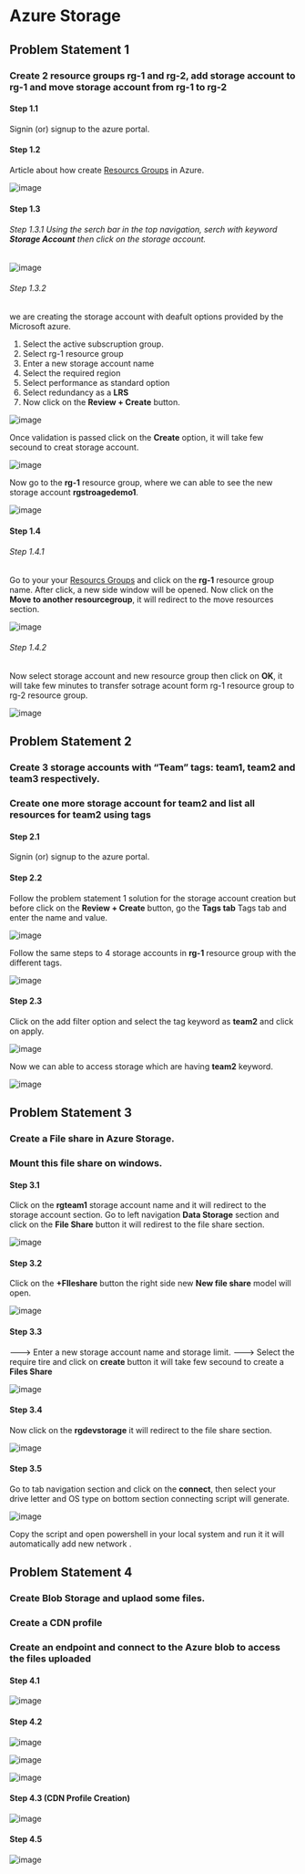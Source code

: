 # Azure Storage


## Problem Statement 1 

### Create 2 resource groups rg-1 and rg-2,  add storage account to rg-1 and move storage account from rg-1 to rg-2

#### Step  1.1

Signin (or) signup to the azure portal. 

#### Step 1.2 

Article about how create [Resourcs Groups](https://github.com/Sankeerth-Chillamcharla/Azure/blob/bbeb34041af7f83c54136e01965d3dedee662aed/Resource%20Group/Readme.md) in Azure. 

![image](https://user-images.githubusercontent.com/46291282/123836140-fb1e8c80-d926-11eb-9bc9-db753aae2b7a.png)

#### Step 1.3

###### Step 1.3.1  Using the serch bar in the top navigation, serch with keyword **Storage Account** then click on the storage account.

![image](https://user-images.githubusercontent.com/46291282/123837580-a714a780-d928-11eb-91c5-4a102259215f.png)


###### Step 1.3.2

we are creating the storage account with deafult options provided by the Microsoft azure.

1. Select the active subscruption group.
2. Select rg-1 resource group
3. Enter a new storage account name
4. Select the required region
5. Select performance as standard option
6. Select redundancy as a **LRS**
7. Now click on the **Review + Create** button.


![image](https://user-images.githubusercontent.com/46291282/123838997-3ec6c580-d92a-11eb-9aeb-be5bc11ee5da.png)

Once validation is passed click on the **Create** option, it will take few secound to creat storage account. 

![image](https://user-images.githubusercontent.com/46291282/123839017-45553d00-d92a-11eb-8962-b35b7054df3b.png)


Now go to the **rg-1** resource group, where we can able to see the new storage account **rgstroagedemo1**.

![image](https://user-images.githubusercontent.com/46291282/123839156-6ddd3700-d92a-11eb-962e-dd57dedca93f.png)


#### Step 1.4

###### Step 1.4.1 

Go to your your  [Resourcs Groups](https://github.com/Sankeerth-Chillamcharla/Azure/blob/bbeb34041af7f83c54136e01965d3dedee662aed/Resource%20Group/Readme.md) and click on the **rg-1** resource group name. After click, a new side window will be opened. Now click on the **Move to another resourcegroup**, it will redirect to the move resources section.

![image](https://user-images.githubusercontent.com/46291282/123840354-d7aa1080-d92b-11eb-8cb9-98e0230e11bc.png)

###### Step 1.4.2 

Now select storage account and new resource group then click on **OK**, it will take few minutes to transfer sotrage acount form rg-1 resource group to rg-2 resource group.

![image](https://user-images.githubusercontent.com/46291282/123841386-1c827700-d92d-11eb-8eed-3e5e0f3ce947.png)


## Problem Statement 2 

###   Create 3 storage accounts with “Team” tags: team1, team2 and team3 respectively.
###   Create one more storage account for team2 and list all resources for team2 using tags

#### Step  2.1
Signin (or) signup to the azure portal. 

#### Step 2.2

Follow the problem statement 1 solution for the storage account creation but before click on the **Review + Create** button, 
go the **Tags tab** Tags tab and enter the name and value.

![image](https://user-images.githubusercontent.com/46291282/123843047-12fa0e80-d92f-11eb-8eaf-0014e39f9b90.png)

Follow the same steps to 4 storage accounts in **rg-1** resource group with the different tags. 

![image](https://user-images.githubusercontent.com/46291282/123844016-235eb900-d930-11eb-8d9a-a97db7800a95.png)

#### Step 2.3

Click on the add filter option and select the tag keyword as **team2** and click on apply. 

![image](https://user-images.githubusercontent.com/46291282/123844271-6e78cc00-d930-11eb-83fe-b493845b5a2b.png)

 Now we can able to access storage which are having **team2** keyword.
 
 ![image](https://user-images.githubusercontent.com/46291282/123845217-8bfa6580-d931-11eb-9d06-53a7782008ed.png)


## Problem Statement 3 

###  Create a File share in Azure Storage.
###  Mount this file share on windows.

#### Step 3.1 

Click on the **rgteam1** storage account name and it will redirect to the storage account section. 
Go to left navigation **Data Storage** section and click on the **File Share** button it will redirest to the file share section.

![image](https://user-images.githubusercontent.com/46291282/123891238-3e541c00-d976-11eb-9cbc-51a5b7bbba95.png)

#### Step 3.2

Click on the **+FIleshare** button the right side new **New file share** model will open. 

![image](https://user-images.githubusercontent.com/46291282/123891634-d3571500-d976-11eb-81f4-fa1b82e24142.png)

#### Step 3.3

---> Enter a new storage account name and storage limit.
---> Select the require tire and click on **create** button it will take few secound to create a **Files Share** 

![image](https://user-images.githubusercontent.com/46291282/123892212-c686f100-d977-11eb-9efd-fb27fab78369.png)

#### Step 3.4 

Now click on the **rgdevstorage** it will redirect to the file share section. 

![image](https://user-images.githubusercontent.com/46291282/123892422-2d0c0f00-d978-11eb-9c41-e4eb84fb734c.png)


#### Step 3.5 

Go to tab navigation section and click on the **connect**, then select your drive letter and OS type on bottom section connecting script will generate.

![image](https://user-images.githubusercontent.com/46291282/123892726-c0454480-d978-11eb-8b85-fef6622093a0.png)

Copy the script and open powershell in your local system and run it it will automatically add new network .

## Problem Statement 4

### Create Blob Storage and uplaod some files.
### Create a CDN profile
### Create an endpoint and connect to the Azure blob to access the files uploaded

#### Step 4.1 

![image](https://user-images.githubusercontent.com/46291282/124386634-f841e400-dcf8-11eb-88e6-922d3abbc793.png)


#### Step 4.2

![image](https://user-images.githubusercontent.com/46291282/124386652-06900000-dcf9-11eb-98d7-88aa4e90cbc8.png)


![image](https://user-images.githubusercontent.com/46291282/124386660-0d1e7780-dcf9-11eb-984f-b259dec82311.png)


![image](https://user-images.githubusercontent.com/46291282/124386874-06dccb00-dcfa-11eb-8aed-dac1e2ee9675.png)


#### Step 4.3 (CDN Profile Creation) 

![image](https://user-images.githubusercontent.com/46291282/124386761-86b66580-dcf9-11eb-9cbc-290cb062d578.png)

#### Step 4.5

![image](https://user-images.githubusercontent.com/46291282/124386913-3986c380-dcfa-11eb-97fb-c378f7e23d5a.png)






